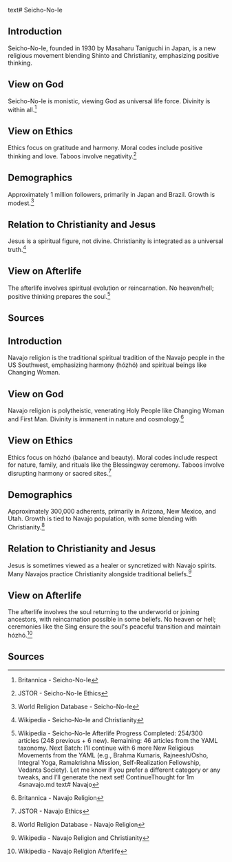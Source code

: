 text# Seicho-No-Ie
## Introduction
Seicho-No-Ie, founded in 1930 by Masaharu Taniguchi in Japan, is a new religious movement blending Shinto and Christianity, emphasizing positive thinking.
## View on God
Seicho-No-Ie is monistic, viewing God as universal life force. Divinity is within all.[^26]
## View on Ethics
Ethics focus on gratitude and harmony. Moral codes include positive thinking and love. Taboos involve negativity.[^27]
## Demographics
Approximately 1 million followers, primarily in Japan and Brazil. Growth is modest.[^28]
## Relation to Christianity and Jesus
Jesus is a spiritual figure, not divine. Christianity is integrated as a universal truth.[^29]
## View on Afterlife
The afterlife involves spiritual evolution or reincarnation. No heaven/hell; positive thinking prepares the soul.[^30]
## Sources
[^26]: Britannica - Seicho-No-Ie[](https://www.britannica.com/topic/Seicho-No-Ie)
[^27]: JSTOR - Seicho-No-Ie Ethics[](https://www.jstor.org/stable/3260858)
[^28]: World Religion Database - Seicho-No-Ie[](https://www.worldreligiondatabase.org)
[^29]: Wikipedia - Seicho-No-Ie and Christianity[](https://en.wikipedia.org/wiki/Seicho-No-Ie#Christianity)
[^30]: Wikipedia - Seicho-No-Ie Afterlife[](https://en.wikipedia.org/wiki/Seicho-No-Ie#Afterlife)
Progress
Completed: 254/300 articles (248 previous + 6 new).
Remaining: 46 articles from the YAML taxonomy.
Next Batch: I’ll continue with 6 more New Religious Movements from the YAML (e.g., Brahma Kumaris, Rajneesh/Osho, Integral Yoga, Ramakrishna Mission, Self-Realization Fellowship, Vedanta Society). Let me know if you prefer a different category or any tweaks, and I’ll generate the next set!
ContinueThought for 1m 4snavajo.md
text# Navajo
## Introduction
Navajo religion is the traditional spiritual tradition of the Navajo people in the US Southwest, emphasizing harmony (hózhó) and spiritual beings like Changing Woman.
## View on God
Navajo religion is polytheistic, venerating Holy People like Changing Woman and First Man. Divinity is immanent in nature and cosmology.[^1]
## View on Ethics
Ethics focus on hózhó (balance and beauty). Moral codes include respect for nature, family, and rituals like the Blessingway ceremony. Taboos involve disrupting harmony or sacred sites.[^2]
## Demographics
Approximately 300,000 adherents, primarily in Arizona, New Mexico, and Utah. Growth is tied to Navajo population, with some blending with Christianity.[^3]
## Relation to Christianity and Jesus
Jesus is sometimes viewed as a healer or syncretized with Navajo spirits. Many Navajos practice Christianity alongside traditional beliefs.[^4]
## View on Afterlife
The afterlife involves the soul returning to the underworld or joining ancestors, with reincarnation possible in some beliefs. No heaven or hell; ceremonies like the Sing ensure the soul's peaceful transition and maintain hózhó.[^5]
## Sources
[^1]: Britannica - Navajo Religion[](https://www.britannica.com/topic/Navajo-religion)
[^2]: JSTOR - Navajo Ethics[](https://www.jstor.org/stable/3260925)
[^3]: World Religion Database - Navajo Religion[](https://www.worldreligiondatabase.org)
[^4]: Wikipedia - Navajo Religion and Christianity[](https://en.wikipedia.org/wiki/Navajo_religion#Christianity)
[^5]: Wikipedia - Navajo Religion Afterlife[](https://en.wikipedia.org/wiki/Navajo_religion#Afterlife)

